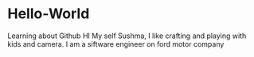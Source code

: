 # Hello-World
Learning about Github
HI My self Sushma, I like crafting and playing with kids and camera.
I am a siftware engineer on ford motor company
